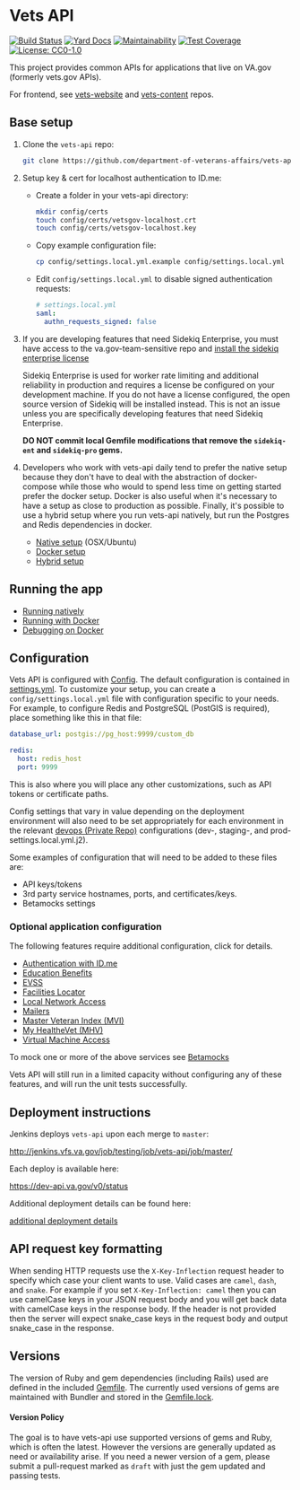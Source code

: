 # Vets API


[![Build Status](http://jenkins.vfs.va.gov/buildStatus/icon?job=testing/vets-api/master)](http://jenkins.vfs.va.gov/job/builds/job/vets-api/)
[![Yard Docs](http://img.shields.io/badge/yard-docs-blue.svg)](https://www.rubydoc.info/github/department-of-veterans-affairs/vets-api)
[![Maintainability](https://api.codeclimate.com/v1/badges/8576e1b71f64d9bcd3cb/maintainability)](https://codeclimate.com/github/department-of-veterans-affairs/vets-api/maintainability)
[![Test Coverage](https://api.codeclimate.com/v1/badges/8576e1b71f64d9bcd3cb/test_coverage)](https://codeclimate.com/github/department-of-veterans-affairs/vets-api/test_coverage)
[![License: CC0-1.0](https://img.shields.io/badge/License-CC0%201.0-lightgrey.svg)](LICENSE.md)

This project provides common APIs for applications that live on VA.gov (formerly vets.gov APIs).

For frontend, see [vets-website](https://github.com/department-of-veterans-affairs/vets-website) and [vets-content](https://github.com/department-of-veterans-affairs/vagov-content) repos.

## Base setup

1. Clone the `vets-api` repo:

   ```bash
   git clone https://github.com/department-of-veterans-affairs/vets-api.git
   ```

1. Setup key & cert for localhost authentication to ID.me:

   - Create a folder in your vets-api directory:

     ```bash
     mkdir config/certs
     touch config/certs/vetsgov-localhost.crt
     touch config/certs/vetsgov-localhost.key
     ```

   - Copy example configuration file:

     ```bash
     cp config/settings.local.yml.example config/settings.local.yml
     ```

   - Edit `config/settings.local.yml` to disable signed authentication requests:

     ```yaml
     # settings.local.yml
     saml:
       authn_requests_signed: false
     ```

1. If you are developing features that need Sidekiq Enterprise, you must have access to the va.gov-team-sensitive repo and [install the sidekiq enterprise license](https://github.com/department-of-veterans-affairs/va.gov-team-sensitive/blob/master/platform/engineering/sidekiq-enterprise-setup.md)

   Sidekiq Enterprise is used for worker rate limiting and additional reliability in production and requires a license be configured on your development machine. If you do not have a license configured, the open source version of Sidekiq will be installed instead. This is not an issue unless you are specifically developing features that need Sidekiq Enterprise.

   **DO NOT commit local Gemfile modifications that remove the `sidekiq-ent` and `sidekiq-pro` gems.**

1. Developers who work with vets-api daily tend to prefer the native setup because they don't have to deal with the abstraction of docker-compose while those who would to spend less time on getting started prefer the docker setup. Docker is also useful when it's necessary to have a setup as close to production as possible. Finally, it's possible to use a hybrid setup where you run vets-api natively, but run the Postgres and Redis dependencies in docker.

   - [Native setup](docs/setup/native.md) (OSX/Ubuntu)
   - [Docker setup](docs/setup/docker.md)
   - [Hybrid setup](docs/setup/hybrid.md)

## Running the app

- [Running natively](docs/setup/running_natively.md)
- [Running with Docker](docs/setup/running_docker.md)
- [Debugging on Docker](docs/setup/debugging_with_docker_rubymine_windows.md)

## Configuration

Vets API is configured with [Config](https://github.com/railsconfig/config). The
default configuration is contained in [settings.yml](config/settings.yml). To
customize your setup, you can create a `config/settings.local.yml` file with
configuration specific to your needs. For example, to configure Redis and
PostgreSQL (PostGIS is required), place something like this in that file:

```yaml
database_url: postgis://pg_host:9999/custom_db

redis:
  host: redis_host
  port: 9999
```

This is also where you will place any other customizations, such as API tokens
or certificate paths.

Config settings that vary in value depending on the deployment environment will also need
to be set appropriately for each environment in the relevant
[devops (Private Repo)](https://github.com/department-of-veterans-affairs/devops/blob/master/ansible/deployment/config/vets-api) configurations (dev-, staging-, and prod-settings.local.yml.j2).

Some examples of configuration that will need to be added to these files are:

- API keys/tokens
- 3rd party service hostnames, ports, and certificates/keys.
- Betamocks settings

### Optional application configuration

The following features require additional configuration, click for details.

- [Authentication with ID.me](/docs/setup/authentication_with_idme.md)
- [Education Benefits](/docs/setup/edu_benefits.md)
- [EVSS](/docs/setup/evss.md)
- [Facilities Locator](/docs/setup/facilities_locator.md)
- [Local Network Access](/docs/setup/local_network_access.md)
- [Mailers](/docs/setup/mailer.md)
- [Master Veteran Index (MVI)](/docs/setup/mvi.md)
- [My HealtheVet (MHV)](/docs/setup/mhv.md)
- [Virtual Machine Access](/docs/setup/virtual_machine_access.md)

To mock one or more of the above services see [Betamocks](/docs/setup/betamocks.md)

Vets API will still run in a limited capacity without configuring any of these
features, and will run the unit tests successfully.

## Deployment instructions

Jenkins deploys `vets-api` upon each merge to `master`:

http://jenkins.vfs.va.gov/job/testing/job/vets-api/job/master/

Each deploy is available here:

https://dev-api.va.gov/v0/status

Additional deployment details can be found here:

[additional deployment details](docs/deployment/information.md)

## API request key formatting

When sending HTTP requests use the `X-Key-Inflection` request header to specify
which case your client wants to use. Valid cases are `camel`, `dash`, and
`snake`. For example if you set `X-Key-Inflection: camel` then you can use
camelCase keys in your JSON request body and you will get back data with
camelCase keys in the response body. If the header is not provided then the
server will expect snake_case keys in the request body and output snake_case in
the response.

## Versions

The version of Ruby and gem dependencies (including Rails) used are defined in the included [Gemfile](https://github.com/department-of-veterans-affairs/vets-api/blob/master/Gemfile). The currently used versions of gems are maintained with Bundler and stored in the [Gemfile.lock](https://github.com/department-of-veterans-affairs/vets-api/blob/master/Gemfile.lock).

#### Version Policy

The goal is to have vets-api use supported versions of gems and Ruby, which is often the latest. However the versions are generally updated as need or availability arise. If you need a newer version of a gem, please submit a pull-request marked as `draft` with just the gem updated and passing tests.
